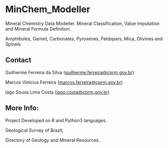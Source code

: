 # MinChem_Modeller
Mineral Chemistry Data Modeller. Mineral Classification, Value Imputation and Mineral Formula Definition.<p>
Amphiboles, Garnet, Carbonates, Pyroxenes, Feldspars, Mica, Olivines and Spinels
  
## Contact
Guilherme Ferreira da Silva (guilherme.ferreira@cprm.gov.br) <p>
Marcos Vinícius Ferreira (marcos.ferreira@cprm.gov.br)<p>
Iago Sousa Lima Costa (iago.costa@cprm.gov.br)<p>
  
## More Info:
Project Developed on R and Python3 languages.<p>
Geological Survey of Brazil,<p>
Directory of Geology and Mineral Resources.<p>
